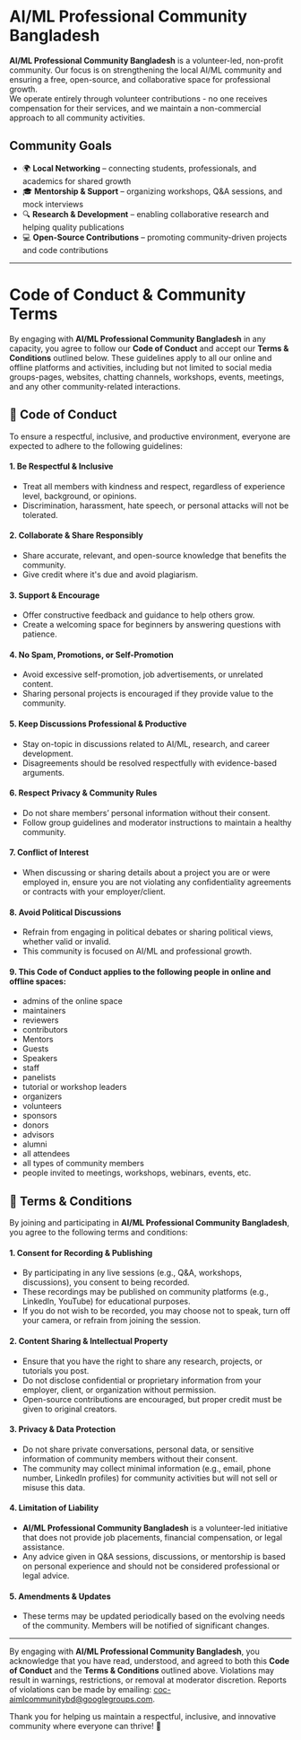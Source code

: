 # AI/ML Professional Community Bangladesh
**AI/ML Professional Community Bangladesh** is a volunteer-led, non-profit community. Our focus is on strengthening the local AI/ML community and ensuring a free, open-source, and collaborative space for professional growth.  
We operate entirely through volunteer contributions - no one receives compensation for their services, and we maintain a non-commercial approach to all community activities.

## **Community Goals**  
* 🌍 **Local Networking** – connecting students, professionals, and academics for shared growth
* 🎓 **Mentorship & Support** – organizing workshops, Q\&A sessions, and mock interviews
* 🔍 **Research & Development** – enabling collaborative research and helping quality publications
* 💻 **Open-Source Contributions** – promoting community-driven projects and code contributions

---

# Code of Conduct & Community Terms

By engaging with **AI/ML Professional Community Bangladesh** in any capacity, you agree to follow our **Code of Conduct** and accept our **Terms & Conditions** outlined below. These guidelines apply to all our online and offline platforms and activities, including but not limited to social media groups-pages, websites, chatting channels, workshops, events, meetings, and any other community-related interactions.


## 🤝 **Code of Conduct**

To ensure a respectful, inclusive, and productive environment, everyone are expected to adhere to the following guidelines:  

#### 1. **Be Respectful & Inclusive**  
   - Treat all members with kindness and respect, regardless of experience level, background, or opinions.  
   - Discrimination, harassment, hate speech, or personal attacks will not be tolerated.  

#### 2. **Collaborate & Share Responsibly**  
   - Share accurate, relevant, and open-source knowledge that benefits the community.  
   - Give credit where it's due and avoid plagiarism.  

#### 3. **Support & Encourage**  
   - Offer constructive feedback and guidance to help others grow.  
   - Create a welcoming space for beginners by answering questions with patience.  

#### 4. **No Spam, Promotions, or Self-Promotion**  
   - Avoid excessive self-promotion, job advertisements, or unrelated content.  
   - Sharing personal projects is encouraged if they provide value to the community.  

#### 5. **Keep Discussions Professional & Productive**  
   - Stay on-topic in discussions related to AI/ML, research, and career development.  
   - Disagreements should be resolved respectfully with evidence-based arguments.  

#### 6. **Respect Privacy & Community Rules**  
   - Do not share members’ personal information without their consent.  
   - Follow group guidelines and moderator instructions to maintain a healthy community.  

#### 7. **Conflict of Interest**
   - When discussing or sharing details about a project you are or were employed in, ensure you are not violating any confidentiality agreements or contracts with your employer/client.  

#### 8. **Avoid Political Discussions**
   - Refrain from engaging in political debates or sharing political views, whether valid or invalid.  
   - This community is focused on AI/ML and professional growth.  

#### 9. **This Code of Conduct applies to the following people in online and offline spaces:**  
- admins of the online space  
- maintainers  
- reviewers  
- contributors  
- Mentors  
- Guests  
- Speakers  
- staff  
- panelists  
- tutorial or workshop leaders  
- organizers  
- volunteers
- sponsors  
- donors  
- advisors
- alumni  
- all attendees
- all types of community members  
- people invited to meetings, workshops, webinars, events, etc.  


## 📄 **Terms & Conditions**

By joining and participating in **AI/ML Professional Community Bangladesh**, you agree to the following terms and conditions:  

#### **1. Consent for Recording & Publishing**  
- By participating in any live sessions (e.g., Q&A, workshops, discussions), you consent to being recorded.  
- These recordings may be published on community platforms (e.g., LinkedIn, YouTube) for educational purposes.  
- If you do not wish to be recorded, you may choose not to speak, turn off your camera, or refrain from joining the session.  

#### **2. Content Sharing & Intellectual Property**  
- Ensure that you have the right to share any research, projects, or tutorials you post.  
- Do not disclose confidential or proprietary information from your employer, client, or organization without permission.  
- Open-source contributions are encouraged, but proper credit must be given to original creators.  

#### **3. Privacy & Data Protection**  
- Do not share private conversations, personal data, or sensitive information of community members without their consent.  
- The community may collect minimal information (e.g., email, phone number, LinkedIn profiles) for community activities but will not sell or misuse this data.  

#### **4. Limitation of Liability**  
- **AI/ML Professional Community Bangladesh** is a volunteer-led initiative that does not provide job placements, financial compensation, or legal assistance.  
- Any advice given in Q&A sessions, discussions, or mentorship is based on personal experience and should not be considered professional or legal advice.  

#### **5. Amendments & Updates**  
- These terms may be updated periodically based on the evolving needs of the community. Members will be notified of significant changes.    

---


By engaging with **AI/ML Professional Community Bangladesh**, you acknowledge that you have read, understood, and agreed to both this **Code of Conduct** and the **Terms & Conditions** outlined above. Violations may result in warnings, restrictions, or removal at moderator discretion. Reports of violations can be made by emailing: [coc-aimlcommunitybd@googlegroups.com](mailto:coc-aimlcommunitybd@googlegroups.com).

Thank you for helping us maintain a respectful, inclusive, and innovative community where everyone can thrive! 🤝
